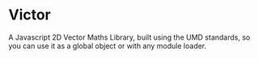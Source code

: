 Victor
======

A Javascript 2D Vector Maths Library, built using the UMD standards, so you can use it as a global object or with any module loader.
